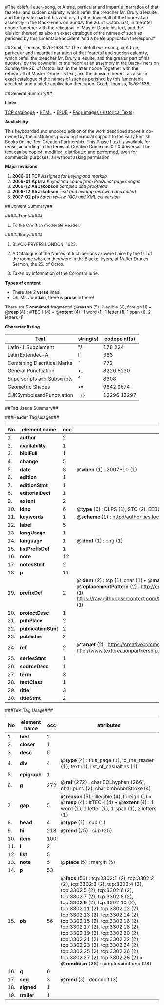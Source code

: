 #The dolefull euen-song, or A true, particular and impartiall narration of that fearefull and sudden calamity, which befell the preacher Mr. Drury a Iesuite, and the greater part of his auditory, by the downefall of the floore at an assembly in the Black-Friers on Sunday the 26. of Octob. last, in the after noone Together with the rehearsall of Master Drurie his text, and the diuision thereof, as also an exact catalogue of the names of such as perished by this lamentable accident: and a briefe application thereupon.#

##Goad, Thomas, 1576-1638.##
The dolefull euen-song, or A true, particular and impartiall narration of that fearefull and sudden calamity, which befell the preacher Mr. Drury a Iesuite, and the greater part of his auditory, by the downefall of the floore at an assembly in the Black-Friers on Sunday the 26. of Octob. last, in the after noone Together with the rehearsall of Master Drurie his text, and the diuision thereof, as also an exact catalogue of the names of such as perished by this lamentable accident: and a briefe application thereupon.
Goad, Thomas, 1576-1638.

##General Summary##

**Links**

[TCP catalogue](http://www.ota.ox.ac.uk/tcp/)  • 
[HTML](http://tei.it.ox.ac.uk/tcp/Texts-HTML/free/A68/A68099.html)  • 
[EPUB](http://tei.it.ox.ac.uk/tcp/Texts-EPUB/free/A68/A68099.epub) • 
[Page images (Historical Texts)](https://data.historicaltexts.jisc.ac.uk/view?pubId=eebo-99838912e&pageId=eebo-99838912e-3302-1)

**Availability**

This keyboarded and encoded edition of the
	       work described above is co-owned by the institutions
	       providing financial support to the Early English Books
	       Online Text Creation Partnership. This Phase I text is
	       available for reuse, according to the terms of Creative
	       Commons 0 1.0 Universal. The text can be copied,
	       modified, distributed and performed, even for
	       commercial purposes, all without asking permission.

**Major revisions**

1. __2006-01__ __TCP__ *Assigned for keying and markup*
1. __2006-01__ __Aptara__ *Keyed and coded from ProQuest page images*
1. __2006-12__ __Ali Jakobson__ *Sampled and proofread*
1. __2006-12__ __Ali Jakobson__ *Text and markup reviewed and edited*
1. __2007-02__ __pfs__ *Batch review (QC) and XML conversion*

##Content Summary##

#####Front#####

1. To the Chriſtian moderate
Reader.

#####Body#####

1. BLACK-FRYERS
LONDON, 1623.

1. A Catalogue of the Names
of ſuch perſons as were ſlaine by the
fall of the roome wherein they were
in the Blacke-fryers, at Maſter Druries
Sermon, the 26. of Octob.
1623. Taken by information
of the Coroners Iurie.

**Types of content**

  * There are 2 **verse** lines!
  * Oh, Mr. Jourdain, there is **prose** in there!

There are 5 **ommitted** fragments! 
 @__reason__ (5) : illegible (4), foreign (1)  •  @__resp__ (4) : #TECH (4)  •  @__extent__ (4) : 1 word (1), 1 letter (1), 1 span (1), 2 letters (1)

**Character listing**


|Text|string(s)|codepoint(s)|
|---|---|---|
|Latin-1 Supplement|²à|178 224|
|Latin Extended-A|ſ|383|
|Combining             Diacritical Marks|̄|772|
|General Punctuation|•…|8226 8230|
|Superscripts             and Subscripts|⁴|8308|
|Geometric Shapes|▪◊|9642 9674|
|CJKSymbolsandPunctuation|〈〉|12296 12297|

##Tag Usage Summary##

###Header Tag Usage###

|No|element name|occ|attributes|
|---|---|---|---|
|1.|__author__|2||
|2.|__availability__|1||
|3.|__biblFull__|1||
|4.|__change__|5||
|5.|__date__|8| @__when__ (1) : 2007-10 (1)|
|6.|__edition__|1||
|7.|__editionStmt__|1||
|8.|__editorialDecl__|1||
|9.|__extent__|2||
|10.|__idno__|6| @__type__ (6) : DLPS (1), STC (2), EEBO-CITATION (1), PROQUEST (1), VID (1)|
|11.|__keywords__|1| @__scheme__ (1) : http://authorities.loc.gov/ (1)|
|12.|__label__|5||
|13.|__langUsage__|1||
|14.|__language__|1| @__ident__ (1) : eng (1)|
|15.|__listPrefixDef__|1||
|16.|__note__|12||
|17.|__notesStmt__|2||
|18.|__p__|11||
|19.|__prefixDef__|2| @__ident__ (2) : tcp (1), char (1)  •  @__matchPattern__ (2) : ([0-9\-]+):([0-9IVX]+) (1), (.+) (1)  •  @__replacementPattern__ (2) : http://eebo.chadwyck.com/downloadtiff?vid=$1&page=$2 (1), https://raw.githubusercontent.com/textcreationpartnership/Texts/master/tcpchars.xml#$1 (1)|
|20.|__projectDesc__|1||
|21.|__pubPlace__|2||
|22.|__publicationStmt__|2||
|23.|__publisher__|2||
|24.|__ref__|2| @__target__ (2) : https://creativecommons.org/publicdomain/zero/1.0/ (1), http://www.textcreationpartnership.org/docs/. (1)|
|25.|__seriesStmt__|1||
|26.|__sourceDesc__|1||
|27.|__term__|3||
|28.|__textClass__|1||
|29.|__title__|3||
|30.|__titleStmt__|2||


###Text Tag Usage###

|No|element name|occ|attributes|
|---|---|---|---|
|1.|__bibl__|2||
|2.|__closer__|1||
|3.|__desc__|5||
|4.|__div__|4| @__type__ (4) : title_page (1), to_the_reader (1), text (1), list_of_casualties (1)|
|5.|__epigraph__|1||
|6.|__g__|272| @__ref__ (272) : char:EOLhyphen (266), char:punc (2), char:cmbAbbrStroke (4)|
|7.|__gap__|5| @__reason__ (5) : illegible (4), foreign (1)  •  @__resp__ (4) : #TECH (4)  •  @__extent__ (4) : 1 word (1), 1 letter (1), 1 span (1), 2 letters (1)|
|8.|__head__|4| @__type__ (1) : sub (1)|
|9.|__hi__|218| @__rend__ (25) : sup (25)|
|10.|__item__|100||
|11.|__l__|2||
|12.|__list__|5||
|13.|__note__|5| @__place__ (5) : margin (5)|
|14.|__p__|53||
|15.|__pb__|56| @__facs__ (56) : tcp:3302:1 (2), tcp:3302:2 (2), tcp:3302:3 (2), tcp:3302:4 (2), tcp:3302:5 (2), tcp:3302:6 (2), tcp:3302:7 (2), tcp:3302:8 (2), tcp:3302:9 (2), tcp:3302:10 (2), tcp:3302:11 (2), tcp:3302:12 (2), tcp:3302:13 (2), tcp:3302:14 (2), tcp:3302:15 (2), tcp:3302:16 (2), tcp:3302:17 (2), tcp:3302:18 (2), tcp:3302:19 (2), tcp:3302:20 (2), tcp:3302:21 (2), tcp:3302:22 (2), tcp:3302:23 (2), tcp:3302:24 (2), tcp:3302:25 (2), tcp:3302:26 (2), tcp:3302:27 (2), tcp:3302:28 (2)  •  @__rendition__ (28) : simple:additions (28)|
|16.|__q__|6||
|17.|__seg__|3| @__rend__ (3) : decorInit (3)|
|18.|__signed__|1||
|19.|__trailer__|1||
